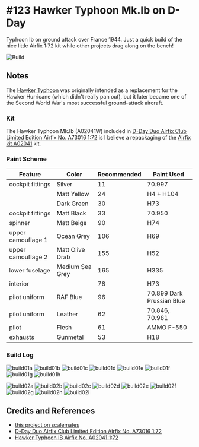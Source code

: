 # #123 Hawker Typhoon Mk.Ib on D-Day

Typhoon Ib on ground attack over France 1944. Just a quick build of the nice little Airfix 1:72 kit while other projects drag along on the bench!

![Build](./assets/MkIb_DDay_build.jpg?raw=true)

## Notes

The [Hawker Typhoon](https://en.wikipedia.org/wiki/Hawker_Typhoon)
was originally intended as a replacement for the Hawker Hurricane (which didn't really pan out), but it later
became one of the Second World War's most successful ground-attack aircraft.

### Kit

The Hawker Typhoon Mk.Ib (A02041W) included in
[D-Day Duo Airfix Club Limited Edition Airfix No. A73016 1:72](https://www.scalemates.com/kits/airfix-a73016-d-day-duo--1514520)
is I believe a repackaging of the
[Airfix kit A02041](https://www.scalemates.com/kits/airfix-a02041-hawker-typhoon-ib--173943)
kit.

### Paint Scheme

| Feature               | Color                | Recommended | Paint Used |
|-----------------------|----------------------|-------------|------------|
| cockpit fittings      | Silver               | 11          | 70.997     |
|                       | Matt Yellow          | 24          | H4 + H104  |
|                       | Dark Green           | 30          | H73        |
| cockpit fittings      | Matt Black           | 33          | 70.950     |
| spinner               | Matt Beige           | 90          | H74        |
| upper camouflage 1    | Ocean Grey           | 106         | H69        |
| upper camouflage 2    | Matt Olive Drab      | 155         | H52        |
| lower fuselage        | Medium Sea Grey      | 165         | H335       |
| interior              |                      | 78          | H73        |
| pilot uniform         | RAF Blue             | 96          | 70.899 Dark Prussian Blue |
| pilot uniform         | Leather              | 62          | 70.846, 70.981           |
| pilot                 | Flesh                | 61          | AMMO F-550    |
| exhausts              | Gunmetal             | 53          | H18           |

### Build Log

![build01a](./assets/build01a.jpg?raw=true)
![build01b](./assets/build01b.jpg?raw=true)
![build01c](./assets/build01c.jpg?raw=true)
![build01d](./assets/build01d.jpg?raw=true)
![build01e](./assets/build01e.jpg?raw=true)
![build01f](./assets/build01f.jpg?raw=true)
![build01g](./assets/build01g.jpg?raw=true)
![build01h](./assets/build01h.jpg?raw=true)

![build02a](./assets/build02a.jpg?raw=true)
![build02b](./assets/build02b.jpg?raw=true)
![build02c](./assets/build02c.jpg?raw=true)
![build02d](./assets/build02d.jpg?raw=true)
![build02e](./assets/build02e.jpg?raw=true)
![build02f](./assets/build02f.jpg?raw=true)
![build02g](./assets/build02g.jpg?raw=true)
![build02h](./assets/build02h.jpg?raw=true)
![build02i](./assets/build02i.jpg?raw=true)

## Credits and References

* [this project on scalemates](https://www.scalemates.com/profiles/mate.php?id=74137&p=projects&project=167755)
* [D-Day Duo Airfix Club Limited Edition Airfix No. A73016 1:72](https://www.scalemates.com/kits/airfix-a73016-d-day-duo--1514520)
* [Hawker Typhoon IB Airfix No. A02041 1:72](https://www.scalemates.com/kits/airfix-a02041-hawker-typhoon-ib--173943)
